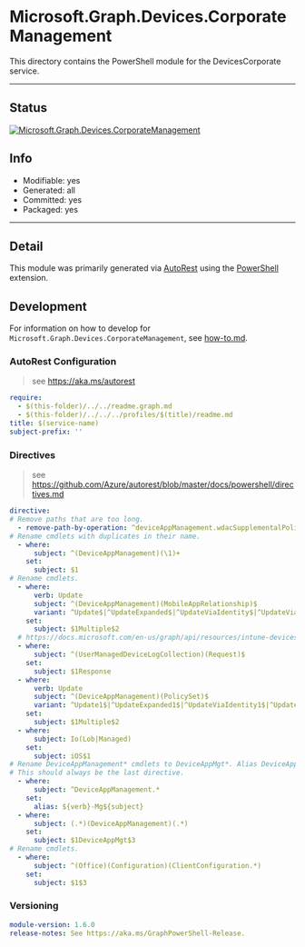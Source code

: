 <!-- region Generated -->
# Microsoft.Graph.Devices.CorporateManagement
This directory contains the PowerShell module for the DevicesCorporate service.

---
## Status
[![Microsoft.Graph.Devices.CorporateManagement](https://img.shields.io/powershellgallery/v/Microsoft.Graph.Devices.CorporateManagement.svg?style=flat-square&label=Microsoft.Graph.Devices.CorporateManagement "Microsoft.Graph.Devices.CorporateManagement")](https://www.powershellgallery.com/packages/Microsoft.Graph.Devices.CorporateManagement/)

## Info
- Modifiable: yes
- Generated: all
- Committed: yes
- Packaged: yes

---
## Detail
This module was primarily generated via [AutoRest](https://github.com/Azure/autorest) using the [PowerShell](https://github.com/Azure/autorest.powershell) extension.

## Development
For information on how to develop for `Microsoft.Graph.Devices.CorporateManagement`, see [how-to.md](how-to.md).
<!-- endregion -->

### AutoRest Configuration

> see https://aka.ms/autorest

``` yaml
require:
  - $(this-folder)/../../readme.graph.md
  - $(this-folder)/../../../profiles/$(title)/readme.md
title: $(service-name)
subject-prefix: ''
```

### Directives

> see https://github.com/Azure/autorest/blob/master/docs/powershell/directives.md

``` yaml
directive:
# Remove paths that are too long.
  - remove-path-by-operation: ^deviceAppManagement.wdacSupplementalPolicies.deviceStatuses(.policy_assign|_GetPolicy|_GetRefPolicy|_UpdateRefPolicy|_DeleteRefPolicy|_SetRefPolicy)$|^deviceManagement.deviceHealthScripts.deviceRunStates.managedDevice_deleteUserFromSharedAppleDevice|^deviceAppManagement.mobileApps.userStatuses.deviceStatuses.app.microsoft.graph.iosVppApp_.*$
# Rename cmdlets with duplicates in their name.
  - where:
      subject: ^(DeviceAppManagement)(\1)+
    set:
      subject: $1
# Rename cmdlets.
  - where:
      verb: Update
      subject: ^(DeviceAppManagement)(MobileAppRelationship)$
      variant: ^Update$|^UpdateExpanded$|^UpdateViaIdentity$|^UpdateViaIdentityExpanded$
    set:
      subject: $1Multiple$2
  # https://docs.microsoft.com/en-us/graph/api/resources/intune-devices-devicelogcollectionresponse?view=graph-rest-beta
  - where:
      subject: ^(UserManagedDeviceLogCollection)(Request)$
    set:
      subject: $1Response
  - where:
      verb: Update
      subject: ^(DeviceAppManagement)(PolicySet)$
      variant: ^Update1$|^UpdateExpanded1$|^UpdateViaIdentity1$|^UpdateViaIdentityExpanded1$
    set:
      subject: $1Multiple$2
  - where:
      subject: Io(Lob|Managed)
    set:
      subject: iOS$1
# Rename DeviceAppManagement* cmdlets to DeviceAppMgt*. Alias DeviceAppMgt* to DeviceAppManagement*.
# This should always be the last directive.
  - where:
      subject: ^DeviceAppManagement.*
    set:
      alias: ${verb}-Mg${subject}
  - where:
      subject: (.*)(DeviceAppManagement)(.*)
    set:
      subject: $1DeviceAppMgt$3
# Rename cmdlets.
  - where:
      subject: ^(Office)(Configuration)(ClientConfiguration.*)
    set:
      subject: $1$3
```
### Versioning

``` yaml
module-version: 1.6.0
release-notes: See https://aka.ms/GraphPowerShell-Release.
```
